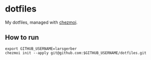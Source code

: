 # dotfiles

My dotfiles, managed with [chezmoi](https://chezmoi.io).

## How to run

```shell
export GITHUB_USERNAME=larsgerber
chezmoi init --apply git@github.com:$GITHUB_USERNAME/dotfiles.git
```
